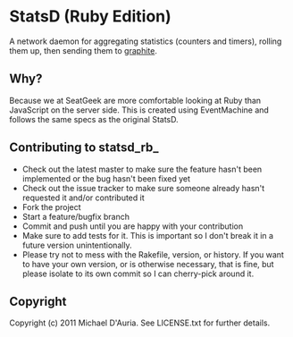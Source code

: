 StatsD (Ruby Edition)
=====================
A network daemon for aggregating statistics (counters and timers), rolling them up, then sending them to [graphite](http://graphite.wikidot.com/).

Why?
----
Because we at SeatGeek are more comfortable looking at Ruby than JavaScript on the server side. This is created using EventMachine and follows the same specs as the original StatsD.

Contributing to statsd_rb_
----------------------

* Check out the latest master to make sure the feature hasn't been implemented or the bug hasn't been fixed yet
* Check out the issue tracker to make sure someone already hasn't requested it and/or contributed it
* Fork the project
* Start a feature/bugfix branch
* Commit and push until you are happy with your contribution
* Make sure to add tests for it. This is important so I don't break it in a future version unintentionally.
* Please try not to mess with the Rakefile, version, or history. If you want to have your own version, or is otherwise necessary, that is fine, but please isolate to its own commit so I can cherry-pick around it.

Copyright
---------

Copyright (c) 2011 Michael D'Auria. See LICENSE.txt for
further details.
